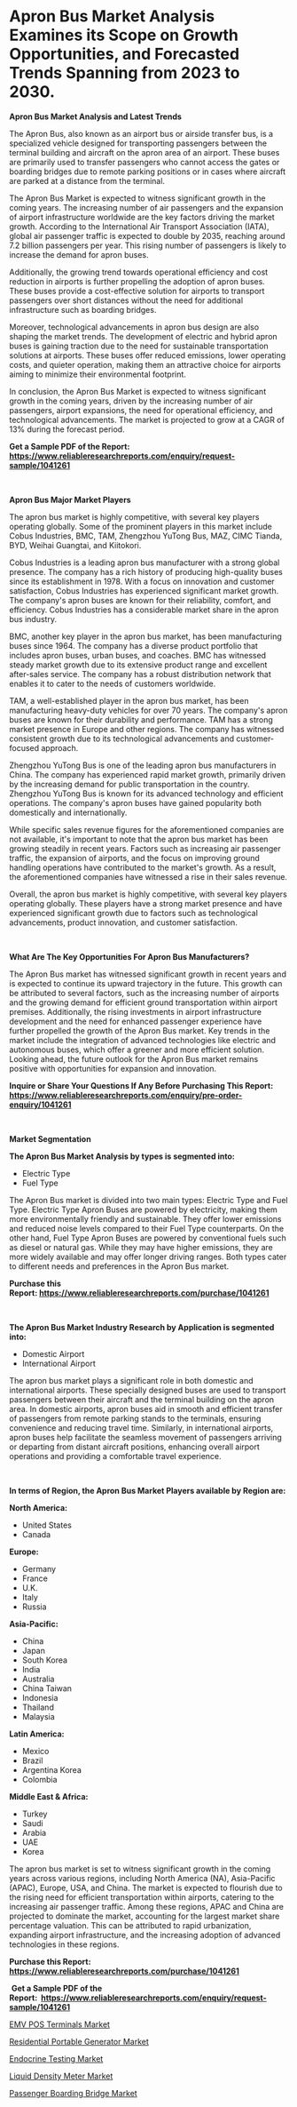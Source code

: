 <p><h1>Apron Bus Market Analysis Examines its Scope on Growth Opportunities, and Forecasted Trends Spanning from 2023 to 2030.</h1></p><p><strong>Apron Bus Market Analysis and Latest Trends</strong></p>
<p><p>The Apron Bus, also known as an airport bus or airside transfer bus, is a specialized vehicle designed for transporting passengers between the terminal building and aircraft on the apron area of an airport. These buses are primarily used to transfer passengers who cannot access the gates or boarding bridges due to remote parking positions or in cases where aircraft are parked at a distance from the terminal.</p><p>The Apron Bus Market is expected to witness significant growth in the coming years. The increasing number of air passengers and the expansion of airport infrastructure worldwide are the key factors driving the market growth. According to the International Air Transport Association (IATA), global air passenger traffic is expected to double by 2035, reaching around 7.2 billion passengers per year. This rising number of passengers is likely to increase the demand for apron buses.</p><p>Additionally, the growing trend towards operational efficiency and cost reduction in airports is further propelling the adoption of apron buses. These buses provide a cost-effective solution for airports to transport passengers over short distances without the need for additional infrastructure such as boarding bridges.</p><p>Moreover, technological advancements in apron bus design are also shaping the market trends. The development of electric and hybrid apron buses is gaining traction due to the need for sustainable transportation solutions at airports. These buses offer reduced emissions, lower operating costs, and quieter operation, making them an attractive choice for airports aiming to minimize their environmental footprint.</p><p>In conclusion, the Apron Bus Market is expected to witness significant growth in the coming years, driven by the increasing number of air passengers, airport expansions, the need for operational efficiency, and technological advancements. The market is projected to grow at a CAGR of 13% during the forecast period.</p></p>
<p><strong>Get a Sample PDF of the Report:&nbsp; <a href="https://www.reliableresearchreports.com/enquiry/request-sample/1041261">https://www.reliableresearchreports.com/enquiry/request-sample/1041261</a></strong></p>
<p>&nbsp;</p>
<p><strong>Apron Bus Major Market Players</strong></p>
<p><p>The apron bus market is highly competitive, with several key players operating globally. Some of the prominent players in this market include Cobus Industries, BMC, TAM, Zhengzhou YuTong Bus, MAZ, CIMC Tianda, BYD, Weihai Guangtai, and Kiitokori.</p><p>Cobus Industries is a leading apron bus manufacturer with a strong global presence. The company has a rich history of producing high-quality buses since its establishment in 1978. With a focus on innovation and customer satisfaction, Cobus Industries has experienced significant market growth. The company's apron buses are known for their reliability, comfort, and efficiency. Cobus Industries has a considerable market share in the apron bus industry.</p><p>BMC, another key player in the apron bus market, has been manufacturing buses since 1964. The company has a diverse product portfolio that includes apron buses, urban buses, and coaches. BMC has witnessed steady market growth due to its extensive product range and excellent after-sales service. The company has a robust distribution network that enables it to cater to the needs of customers worldwide.</p><p>TAM, a well-established player in the apron bus market, has been manufacturing heavy-duty vehicles for over 70 years. The company's apron buses are known for their durability and performance. TAM has a strong market presence in Europe and other regions. The company has witnessed consistent growth due to its technological advancements and customer-focused approach.</p><p>Zhengzhou YuTong Bus is one of the leading apron bus manufacturers in China. The company has experienced rapid market growth, primarily driven by the increasing demand for public transportation in the country. Zhengzhou YuTong Bus is known for its advanced technology and efficient operations. The company's apron buses have gained popularity both domestically and internationally.</p><p>While specific sales revenue figures for the aforementioned companies are not available, it's important to note that the apron bus market has been growing steadily in recent years. Factors such as increasing air passenger traffic, the expansion of airports, and the focus on improving ground handling operations have contributed to the market's growth. As a result, the aforementioned companies have witnessed a rise in their sales revenue.</p><p>Overall, the apron bus market is highly competitive, with several key players operating globally. These players have a strong market presence and have experienced significant growth due to factors such as technological advancements, product innovation, and customer satisfaction.</p></p>
<p>&nbsp;</p>
<p><strong>What Are The Key Opportunities For Apron Bus Manufacturers?</strong></p>
<p><p>The Apron Bus market has witnessed significant growth in recent years and is expected to continue its upward trajectory in the future. This growth can be attributed to several factors, such as the increasing number of airports and the growing demand for efficient ground transportation within airport premises. Additionally, the rising investments in airport infrastructure development and the need for enhanced passenger experience have further propelled the growth of the Apron Bus market. Key trends in the market include the integration of advanced technologies like electric and autonomous buses, which offer a greener and more efficient solution. Looking ahead, the future outlook for the Apron Bus market remains positive with opportunities for expansion and innovation.</p></p>
<p><strong>Inquire or Share Your Questions If Any Before Purchasing This Report: <a href="https://www.reliableresearchreports.com/enquiry/pre-order-enquiry/1041261">https://www.reliableresearchreports.com/enquiry/pre-order-enquiry/1041261</a></strong></p>
<p>&nbsp;</p>
<p><strong>Market Segmentation</strong></p>
<p><strong>The Apron Bus Market Analysis by types is segmented into:</strong></p>
<p><ul><li>Electric Type</li><li>Fuel Type</li></ul></p>
<p><p>The Apron Bus market is divided into two main types: Electric Type and Fuel Type. Electric Type Apron Buses are powered by electricity, making them more environmentally friendly and sustainable. They offer lower emissions and reduced noise levels compared to their Fuel Type counterparts. On the other hand, Fuel Type Apron Buses are powered by conventional fuels such as diesel or natural gas. While they may have higher emissions, they are more widely available and may offer longer driving ranges. Both types cater to different needs and preferences in the Apron Bus market.</p></p>
<p><strong>Purchase this Report:&nbsp;<a href="https://www.reliableresearchreports.com/purchase/1041261">https://www.reliableresearchreports.com/purchase/1041261</a></strong></p>
<p>&nbsp;</p>
<p><strong>The Apron Bus Market Industry Research by Application is segmented into:</strong></p>
<p><ul><li>Domestic Airport</li><li>International Airport</li></ul></p>
<p><p>The apron bus market plays a significant role in both domestic and international airports. These specially designed buses are used to transport passengers between their aircraft and the terminal building on the apron area. In domestic airports, apron buses aid in smooth and efficient transfer of passengers from remote parking stands to the terminals, ensuring convenience and reducing travel time. Similarly, in international airports, apron buses help facilitate the seamless movement of passengers arriving or departing from distant aircraft positions, enhancing overall airport operations and providing a comfortable travel experience.</p></p>
<p>&nbsp;</p>
<p><strong>In terms of Region, the Apron Bus Market Players available by Region are:</strong></p>
<p>
    <p> <strong> North America: </strong>
        <ul>
            <li>United States</li>
            <li>Canada</li>
        </ul>
        </p> 
    <p> <strong> Europe: </strong>
        <ul>
            <li>Germany</li>
            <li>France</li>
            <li>U.K.</li>
            <li>Italy</li>
            <li>Russia</li>
        </ul>
        </p> 
    <p> <strong> Asia-Pacific: </strong>
        <ul>
            <li>China</li>
            <li>Japan</li>
            <li>South Korea</li>
            <li>India</li>
            <li>Australia</li>
            <li>China Taiwan</li>
            <li>Indonesia</li>
            <li>Thailand</li>
            <li>Malaysia</li>
        </ul>
        </p> 
    <p> <strong> Latin America: </strong>
        <ul>
            <li>Mexico</li>
            <li>Brazil</li>
            <li>Argentina Korea</li>
            <li>Colombia</li>
        </ul>
        </p> 
    <p> <strong> Middle East & Africa: </strong>
        <ul>
            <li>Turkey</li>
            <li>Saudi</li>
            <li>Arabia</li>
            <li>UAE</li>
            <li>Korea</li>
        </ul>
    </p>
    </p>
<p><p>The apron bus market is set to witness significant growth in the coming years across various regions, including North America (NA), Asia-Pacific (APAC), Europe, USA, and China. The market is expected to flourish due to the rising need for efficient transportation within airports, catering to the increasing air passenger traffic. Among these regions, APAC and China are projected to dominate the market, accounting for the largest market share percentage valuation. This can be attributed to rapid urbanization, expanding airport infrastructure, and the increasing adoption of advanced technologies in these regions.</p></p>
<p><strong>Purchase this Report: <a href="https://www.reliableresearchreports.com/purchase/1041261">https://www.reliableresearchreports.com/purchase/1041261</a></strong></p>
<p>&nbsp;<strong>Get a Sample PDF of the Report:&nbsp;&nbsp;<a href="https://www.reliableresearchreports.com/enquiry/request-sample/1041261">https://www.reliableresearchreports.com/enquiry/request-sample/1041261</a></strong></p>
<p><strong></strong></p>
<p><p><a href="https://www.linkedin.com/pulse/emv-pos-terminals-market-size-share-amp-trends-analysis-report-s8eof/">EMV POS Terminals Market</a></p><p><a href="https://medium.com/@lottiejerde6456/residential-portable-generator-market-focuses-on-market-share-size-and-projected-forecast-till-2af0a5f51a80">Residential Portable Generator Market</a></p><p><a href="https://www.linkedin.com/pulse/endocrine-testing-market-size-share-global-analysis-report-54fqf/">Endocrine Testing Market</a></p><p><a href="https://medium.com/@myrtleebert1913/decoding-liquid-density-meter-market-metrics-market-share-trends-and-growth-patterns-3a1b935c3be1">Liquid Density Meter Market</a></p><p><a href="https://github.com/tamvrosiya/Market-Research-Report-List-1/blob/main/passenger-boarding-bridge-market.md">Passenger Boarding Bridge Market</a></p></p>